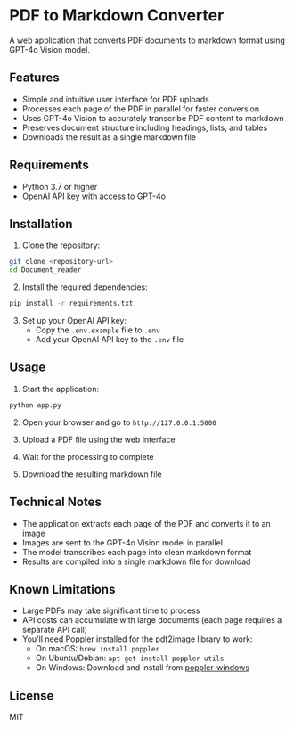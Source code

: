 # PDF to Markdown Converter

A web application that converts PDF documents to markdown format using GPT-4o Vision model.

## Features

- Simple and intuitive user interface for PDF uploads
- Processes each page of the PDF in parallel for faster conversion
- Uses GPT-4o Vision to accurately transcribe PDF content to markdown
- Preserves document structure including headings, lists, and tables
- Downloads the result as a single markdown file

## Requirements

- Python 3.7 or higher
- OpenAI API key with access to GPT-4o

## Installation

1. Clone the repository:
```bash
git clone <repository-url>
cd Document_reader
```

2. Install the required dependencies:
```bash
pip install -r requirements.txt
```

3. Set up your OpenAI API key:
   - Copy the `.env.example` file to `.env`
   - Add your OpenAI API key to the `.env` file

## Usage

1. Start the application:
```bash
python app.py
```

2. Open your browser and go to `http://127.0.0.1:5000`

3. Upload a PDF file using the web interface

4. Wait for the processing to complete

5. Download the resulting markdown file

## Technical Notes

- The application extracts each page of the PDF and converts it to an image
- Images are sent to the GPT-4o Vision model in parallel
- The model transcribes each page into clean markdown format
- Results are compiled into a single markdown file for download

## Known Limitations

- Large PDFs may take significant time to process
- API costs can accumulate with large documents (each page requires a separate API call)
- You'll need Poppler installed for the pdf2image library to work:
  - On macOS: `brew install poppler`
  - On Ubuntu/Debian: `apt-get install poppler-utils`
  - On Windows: Download and install from [poppler-windows](https://github.com/oschwartz10612/poppler-windows/releases)

## License

MIT